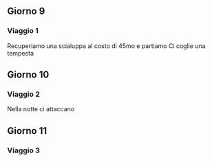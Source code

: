 ## Giorno 9
### Viaggio 1
Recuperiamo una scialuppa al costo di 45mo e partiamo 
Ci coglie una tempesta
## Giorno 10
### Viaggio 2
Nella notte ci attaccano 

## Giorno 11
### Viaggio 3